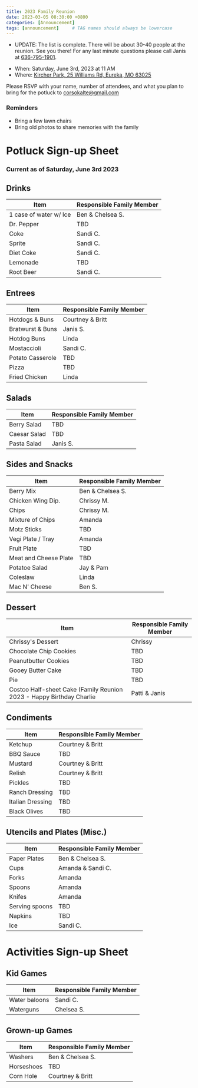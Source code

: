 ```yaml
---
title: 2023 Family Reunion
date: 2023-03-05 08:30:00 +0800
categories: [Announcement]
tags: [announcement]     # TAG names should always be lowercase
---
```


* UPDATE: The list is complete. There will be about 30-40 people at the reunion. See you there! For any last minute questions please call Janis at <a href="tel:+6367951901">636-795-1901</a>.



- When: Saturday, June 3rd, 2023 at 11 AM  
- Where: [Kircher Park, 25 Williams Rd, Eureka, MO 63025](https://www.google.com/maps/place/Kircher+Park/@38.502744,-90.6155987,16z/data=!4m14!1m7!3m6!1s0x87d92817a45c6819:0x8005682ed093d1f!2sKircher+Park!8m2!3d38.502744!4d-90.612958!16s%2Fg%2F1tcvjm_2!3m5!1s0x87d92817a45c6819:0x8005682ed093d1f!8m2!3d38.502744!4d-90.612958!16s%2Fg%2F1tcvjm_2)   

Please RSVP with your name, number of attendees, and what you plan to bring for the potluck to [corsokalte@gmail.com](mailto:corsokalte@gmail.com?subject=[CKFamilyReunion])

### Reminders
- Bring a few lawn chairs
- Bring old photos to share memories with the family

# Potluck Sign-up Sheet

### Current as of Saturday, June 3rd 2023

## Drinks

| Item      | Responsible Family Member |
| ----------- | ----------- |
| 1 case of water w/ Ice    | Ben & Chelsea S.       |
| Dr. Pepper                | TBD                      | 
| Coke                      | Sandi C.                      | 
| Sprite                    | Sandi C.                      | 
| Diet Coke                 | Sandi C.                      | 
| Lemonade                  | TBD                      | 
| Root Beer                 | Sandi C.                      | 

## Entrees

| Item      | Responsible Family Member |
| ----------- | ----------- |
| Hotdogs & Buns            |      Courtney & Britt    |
| Bratwurst & Buns          |      Janis S.    |
| Hotdog Buns               |      Linda       | 
| Mostaccioli        |      Sandi C.    |
| Potato Casserole   |      TBD    |
| Pizza              |      TBD    |
| Fried Chicken                |      Linda    | 


## Salads

| Item      | Responsible Family Member |
| ----------- | ----------- |
| Berry Salad      |   TBD        |
| Caesar Salad     |   TBD        |
| Pasta Salad      |   Janis S.        | 

## Sides and Snacks

| Item      | Responsible Family Member |
| ----------- | ----------- |
| Berry Mix               |     Ben & Chelsea S.    |
| Chicken Wing Dip.       |     Chrissy M.          | 
| Chips                   |     Chrissy M.          |
| Mixture of Chips        |     Amanda              |
| Motz Sticks             |     TBD                 |
| Vegi Plate / Tray       |     Amanda              |
| Fruit Plate             |     TBD                 |
| Meat and Cheese Plate   |     TBD                 |
| Potatoe Salad           |     Jay & Pam           | 
| Coleslaw                |     Linda               |
| Mac N' Cheese           |     Ben S.              |

## Dessert

| Item      | Responsible Family Member |
| ----------- | ----------- |
| Chrissy's Dessert                 | Chrissy   |
| Chocolate Chip Cookies            |  TBD      |
| Peanutbutter Cookies              |  TBD      |
| Gooey Butter Cake                 |  TBD      |
| Pie                               |  TBD      | 
| Costco Half-sheet Cake (Family Reunion 2023 - Happy Birthday Charlie  |  Patti & Janis      | 

## Condiments

| Item      | Responsible Family Member |
| ----------- | ----------- |
| Ketchup                  | Courtney & Britt     |
| BBQ Sauce                | TBD                  | 
| Mustard                  | Courtney & Britt     | 
| Relish                   | Courtney & Britt     |
| Pickles                  | TBD     | 
| Ranch Dressing           | TBD     |
| Italian Dressing         | TBD     |
| Black Olives             | TBD     |

## Utencils and Plates (Misc.)

| Item      | Responsible Family Member |
| ----------- | ----------- |
| Paper Plates     | Ben & Chelsea S.      |
| Cups             | Amanda & Sandi C.      | 
| Forks            | Amanda      | 
| Spoons           | Amanda      | 
| Knifes           | Amanda      | 
| Serving spoons   | TBD      | 
| Napkins          | TBD      | 
| Ice              | Sandi C. |

# Activities Sign-up Sheet

## Kid Games

| Item      | Responsible Family Member |
| ----------- | ----------- |
| Water baloons    | Sandi C.       |
| Waterguns        | Chelsea S.     |

## Grown-up Games

| Item      | Responsible Family Member |
| ----------- | ----------- |
| Washers        | Ben & Chelsea S.       |
| Horseshoes    | TBD     |
| Corn Hole    | Courtney & Britt      |
